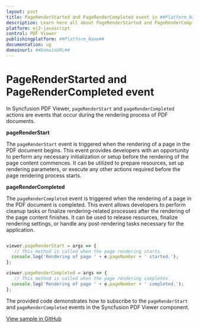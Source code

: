 ```yaml
---
layout: post
title: PageRenderStarted and PageRenderCompleted event in ##Platform_Name## PDF Viewer control | Syncfusion
description: Learn here all about PageRenderStarted and PageRenderCompleted event in Syncfusion ##Platform_Name## PDF Viewer control of Syncfusion Essential JS 2 and more.
platform: ej2-javascript
control: PDF Viewer
publishingplatform: ##Platform_Name##
documentation: ug
domainurl: ##DomainURL##
---
```


# PageRenderStarted and PageRenderCompleted event

In Syncfusion PDF Viewer, `pageRenderStart` and `pageRenderCompleted` actions are events that occur during the rendering process of PDF documents. 

**pageRenderStart** 

The `pageRenderStart` event is triggered when the rendering of a page in the PDF document begins. This event provides developers with an opportunity to perform any necessary initialization or setup before the rendering of the page content commences. It can be utilized to prepare resources, set up rendering parameters, or execute any other actions required before the page rendering process starts.

**pageRenderCompleted**

The `pageRenderCompleted` event is triggered when the rendering of a page in the PDF document is completed. This event allows developers to perform cleanup tasks or finalize rendering-related processes after the rendering of the page content finishes. It can be used to release resources, finalize rendering settings, or handle any post-rendering tasks necessary for the application.


```ts

viewer.pageRenderStart = args => {
   // This method is called when the page rendering starts
  console.log('Rendering of page ' + e.pageNumber + ' started.');
};

viewer.pageRenderCompleted = args => {
   // This method is called when the page rendering completes
  console.log('Rendering of page ' + e.pageNumber + ' completed.');
};

```

The provided code demonstrates how to subscribe to the `pageRenderStart` and `pageRenderCompleted` events in the Syncfusion PDF Viewer component. 

[View sample in GitHub]()